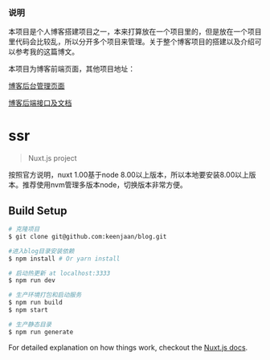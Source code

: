 ### 说明

本项目是个人博客搭建项目之一，本来打算放在一个项目里的，但是放在一个项目里代码会比较乱，所以分开多个项目来管理。关于整个博客项目的搭建以及介绍可以参考我的这篇博文。



本项目为博客前端页面，其他项目地址：

[博客后台管理页面](https://github.com/keenjaan/blog-admin)

[博客后端接口及文档](https://github.com/keenjaan/blog-api)

# ssr

> Nuxt.js project

按照官方说明，nuxt 1.00基于node 8.00以上版本，所以本地要安装8.00以上版本。推荐使用nvm管理多版本node，切换版本非常方便。


## Build Setup

``` bash
# 克隆项目
$ git clone git@github.com:keenjaan/blog.git

#进入blog目录安装依赖
$ npm install # Or yarn install

# 启动热更新 at localhost:3333
$ npm run dev

# 生产环境打包和启动服务
$ npm run build
$ npm start

# 生产静态目录
$ npm run generate
```

For detailed explanation on how things work, checkout the [Nuxt.js docs](https://github.com/nuxt/nuxt.js).
